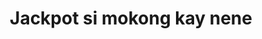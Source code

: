 ---
layout: post
title: Jackpot si mokong kay nene
duration: '01:23'
view: 125
rate: 2
video: 'https://flashservice.xvideos.com/embedframe/27035955'
category: 
 - pinay
tags: 
 - pinay-sex
 - nagparaos
 - nene
 - mokong
 - fucked
 - jackpot
 - threesome
priority: 0.9
changefreq: daily
---